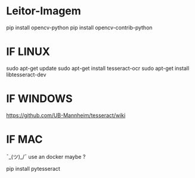 # Leitor-Imagem

pip install opencv-python
pip install opencv-contrib-python


# IF LINUX
sudo apt-get update
sudo apt-get install tesseract-ocr
sudo apt-get install libtesseract-dev

# IF WINDOWS
https://github.com/UB-Mannheim/tesseract/wiki

# IF MAC
¯\_(ツ)_/¯ use an docker maybe ?



pip install pytesseract
